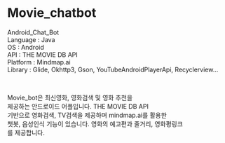 # Movie_chatbot
Android_Chat_Bot
              <br>Language :  Java
              <br>OS  :  Android
              <br>API  :  THE MOVIE DB API
              <br>Platform : Mindmap.ai
              <br>Library  :  Glide, Okhttp3, Gson, YouTubeAndroidPlayerApi, Recyclerview...</p><br> </div></h3>
             <p class="mb-5">Movie_bot은 최신영화, 영화검색 및 영화 추천을
              <br>제공하는 안드로이드 어플입니다. THE MOVIE DB API
              <br>기반으로 영화검색, TV검색을 제공하며  mindmap.ai를 활용한
              <br>챗봇, 음성인식 기능이 있습니다. 영화의 예고편과 줄거리, 영화평링크
              <br>를 제공합니다. </h5>

